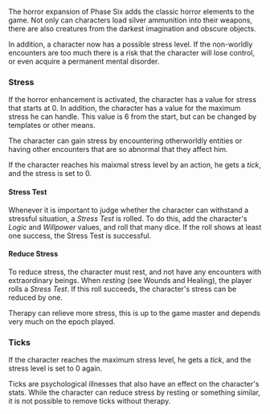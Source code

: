 The horror expansion of Phase Six adds the classic horror elements to the game. Not only can characters load silver ammunition into their weapons, there are also creatures from the darkest imagination and obscure objects. 

In addition, a character now has a possible stress level. If the non-worldly encounters are too much there is a risk that the character will lose control, or even acquire a permanent mental disorder.

### Stress

If the horror enhancement is activated, the character has a value for stress that starts at 0. In addition, the character has a value for the maximum stress he can handle. This value is 6 from the start, but can be changed by templates or other means.

The character can gain stress by encountering otherworldly entities or having other encounters that are so abnormal that they affect him.

If the character reaches his maixmal stress level by an action, he gets a *tick*, and the stress is set to 0.

#### Stress Test

Whenever it is important to judge whether the character can withstand a stressful situation, a *Stress Test* is rolled. To do this, add the character's *Logic* and *Willpower* values, and roll that many dice. If the roll shows at least one success, the Stress Test is successful.

#### Reduce Stress

To reduce stress, the character must rest, and not have any encounters with extraordinary beings. When *resting* (see Wounds and Healing), the player rolls a *Stress Test*. If this roll succeeds, the character's stress can be reduced by one.

Therapy can relieve more stress, this is up to the game master and depends very much on the epoch played.

### Ticks

If the character reaches the maximum stress level, he gets a *tick*, and the stress level is set to 0 again.

Ticks are psychological illnesses that also have an effect on the character's stats. While the character can reduce stress by resting or something similar, it is not possible to remove ticks without therapy.
